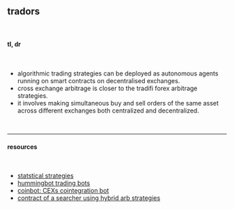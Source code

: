 ## tradors

<br>

#### tl, dr

<br>

* algorithmic trading strategies can be deployed as autonomous agents running on smart contracts on decentralised exchanges.
* cross exchange arbitrage is closer to the tradifi forex arbitrage strategies. 
* it involves making simultaneous buy and sell orders of the same asset across different exchanges both centralized and decentralized. 

<br>

---

#### resources

<br>


* [statstical strategies](https://github.com/go-outside-labs/mev-toolkit/tree/main/MEV_strategies/stat_arbs)
* [hummingbot trading bots](https://hummingbot.org/)
* [coinbot: CEXs cointegration bot](https://github.com/go-outside-labs/blockchain-science-py/tree/main/cointegration-bots)
* [contract of a searcher using hybrid arb strategies](https://etherscan.io/address/0xa57bd00134b2850b2a1c55860c9e9ea100fdd6cf)
